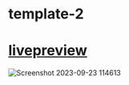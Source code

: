 # template-2

# [livepreview]([[https://seifakmal.github.io/template-1/](https://seifakmal.github.io/template-1/)](https://seifakmal.github.io/template-1/))

![Screenshot 2023-09-23 114613](https://github.com/SeifAkmal/HTML-CSS-Design-Number-One/assets/141640276/52ea5a45-1944-4990-b14b-da79592750ef)


